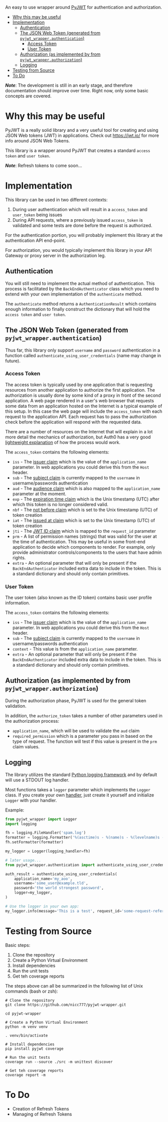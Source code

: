 An easy to use wrapper around [PyJWT](https://pyjwt.readthedocs.io/en/stable/index.html) for authentication and authorization.

- [Why this may be useful](#why-this-may-be-useful)
- [Implementation](#implementation)
  - [Authentication](#authentication)
  - [The JSON Web Token (generated from `pyjwt_wrapper.authentication`)](#the-json-web-token-generated-from-pyjwt_wrapperauthentication)
    - [Access Token](#access-token)
    - [User Token](#user-token)
  - [Authorization (as implemented by from `pyjwt_wrapper.authorization`)](#authorization-as-implemented-by-from-pyjwt_wrapperauthorization)
  - [Logging](#logging)
- [Testing from Source](#testing-from-source)
- [To Do](#to-do)

**_Note_**: The development is still in an early stage, and therefore documentation should improve over time. Right now, only some basic concepts are covered.

# Why this may be useful

PyJWT is a really solid library and a very useful tool for creating and using JSON Web tokens (JWT) in applications. Check out https://jwt.io/ for more info around JSON Web Tokens.

This library is a wrapper around PyJWT that creates a standard `access token` and `user token`.

**_Note_**: Refresh tokens to come soon...

# Implementation

This library can be used in two different contexts:

1. During user authentication which will result in a `access_token` and `user_token` being issues
2. During API requests, where a previously issued `access_token` is validated and some tests are done before the request is authorized.

For the authentication portion, you will probably implement this library at the authentication API end-point.

For authorization, you would typically implement this library in your API Gateway or proxy server in the authorization leg.

## Authentication

You will still need to implement the actual method of authentication. This process is facilitated by the `BackEndAuthenticator` class which you need to extend with your own implementation of the `authenticate` method.

The `authenticate` method returns a `AuthenticationResult` which contains enough information to finally construct the dictionary that will hold the `access token` and `user token`.

## The JSON Web Token (generated from `pyjwt_wrapper.authentication`)

Thus far, this library only support `username` and `password` authentication in a function called `authenticate_using_user_credentials` (name may change in future).

### Access Token

The access token is typically used by one application that is requesting resources from another application to authorize the first application. The authorization is usually done by some kind of a proxy in front of the second application. A web page rendered in a user's web browser that requests some data from an application hosted on the Internet is a typical example of this setup. In this case the web page will include the `access_token` with each request to the application API. Each request has to pass the authorization check before the application will respond with the requested data.

There are a number of resources on the Internet that will explain in a lot more detail the mechanics of authorization, but Auth0 has a very good [lightweight explanation](https://auth0.com/docs/tokens/json-web-tokens/validate-json-web-tokens) of how the process would work.

The `access_token` contains the following elements:

* `iss` - The [issuer claim](https://tools.ietf.org/html/rfc7519#section-4.1.1) which is the value of the `application_name` parameter. In web applications you could derive this from the `Host` header.
* `sub` - The [subject claim](https://tools.ietf.org/html/rfc7519#section-4.1.2) is currently mapped to the `username` in username/passwords authentication
* `aud` - The [audience claim](https://tools.ietf.org/html/rfc7519#section-4.1.3) which is also mapped to the `application_name` parameter at the moment.
* `exp` - The [expiration time claim](https://tools.ietf.org/html/rfc7519#section-4.1.4) which is the Unix timestamp (UTC) after which this token is no longer considered valid.
* `nbf` - The [not before claim](https://tools.ietf.org/html/rfc7519#section-4.1.5) which is set to the Unix timestamp (UTC) of token creation
* `iat` - The [issued at claim](https://tools.ietf.org/html/rfc7519#section-4.1.6) which is set to the Unix timestamp (UTC) of token creation
* `jti` - The [JWT ID claim](https://tools.ietf.org/html/rfc7519#section-4.1.7) which is mapped to the `request_id` parameter
* `prm` - A list of permission names (strings) that was valid for the user at the time of authentication. This may be useful in some front-end application to decide which components to render. For example, only provide administrator controls/components to the users that have admin rights.
* `extra` - An optional parameter that will only be present if the `BackEndAuthenticator` included extra data to include in the token. This is a standard dictionary and should only contain primitives.

### User Token

The user token (also known as the ID token) contains basic user profile information. 

The `access_token` contains the following elements:

* `iss` - The [issuer claim](https://tools.ietf.org/html/rfc7519#section-4.1.1) which is the value of the `application_name` parameter. In web applications you could derive this from the `Host` header.
* `sub` - The [subject claim](https://tools.ietf.org/html/rfc7519#section-4.1.2) is currently mapped to the `username` in username/passwords authentication
* `context` - This value is from the `application_name` parameter.
* `extra` - An optional parameter that will only be present if the `BackEndAuthenticator` included extra data to include in the token. This is a standard dictionary and should only contain primitives.

## Authorization (as implemented by from `pyjwt_wrapper.authorization`)

During the authorization phase, PyJWT is used for the general token validation.

In addition, the `authorize_token` takes a number of other parameters used in the authorization process:

* `application_name`, which will be used to validate the `aud` claim
* `required_permission` which is a parameter you pass in based on the type of request. The function will test if this value is present in the `prm` claim values.

## Logging

The library utilizes the standard [Python logging framework](https://docs.python.org/3/library/logging.html) and by default will use a STDOUT log handler.

Most functions takes a `logger` parameter which implements the `Logger` class. If you create your own [handler](https://docs.python.org/3/howto/logging.html#useful-handlers), just create it yourself and initialize `Logger` with your handler. 

Example:

```python
from pyjwt_wrapper import Logger
import logging

fh = logging.FileHandler('spam.log')
formatter = logging.Formatter('%(asctime)s - %(name)s - %(levelname)s - %(message)s')
fh.setFormatter(formatter)

my_logger = Logger(logging_handler=fh)

# later usage...
from pyjwt_wrapper.authentication import authenticate_using_user_credentials

auth_result = authenticate_using_user_credentials(
    application_name='my_aoo',
    username='some_user@example.tld',
    password='the world strongest password',
    logger=my_logger,
)

# Use the logger in your own app:
my_logger.info(message='This is a test', request_id='some-request-reference...')
```

# Testing from Source

Basic steps:

1. Clone the repository
2. Create a Python Virtual Environment
3. Install dependencies
4. Run the unit tests
5. Get teh coverage reports

The steps above can all be summarized in the following list of Unix commands (bash or zsh):

```shell
# Clone the repository
git clone https://github.com/nicc777/pyjwt-wrapper.git

cd pyjwt-wrapper

# Create a Python Virtual Environment
python -m venv venv

. venv/bin/activate

# Install dependencies
pip install pyjwt coverage

# Run the unit tests
coverage run --source ./src -m unittest discover

# Get teh coverage reports
coverage report -m
```

# To Do

* Creation of Refresh Tokens
* Managing of Refresh Tokens
